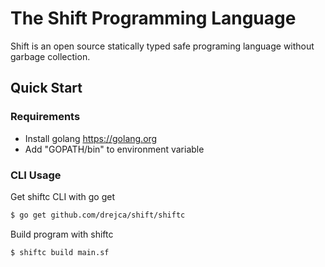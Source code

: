 # The Shift Programming Language

Shift is an open source statically typed safe programing language without garbage collection. 

## Quick Start
### Requirements
- Install golang https://golang.org
- Add "GOPATH/bin" to environment variable
### CLI Usage
Get shiftc CLI with go get
```sh
$ go get github.com/drejca/shift/shiftc
```
Build program with shiftc
```sh
$ shiftc build main.sf
```

